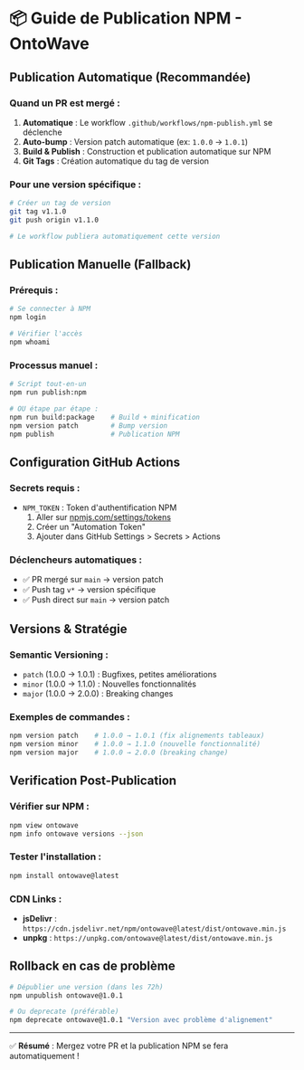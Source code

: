 # 📦 Guide de Publication NPM - OntoWave

## Publication Automatique (Recommandée)

### Quand un PR est mergé :
1. **Automatique** : Le workflow `.github/workflows/npm-publish.yml` se déclenche
2. **Auto-bump** : Version patch automatique (ex: `1.0.0` → `1.0.1`)
3. **Build & Publish** : Construction et publication automatique sur NPM
4. **Git Tags** : Création automatique du tag de version

### Pour une version spécifique :
```bash
# Créer un tag de version
git tag v1.1.0
git push origin v1.1.0

# Le workflow publiera automatiquement cette version
```

## Publication Manuelle (Fallback)

### Prérequis :
```bash
# Se connecter à NPM
npm login

# Vérifier l'accès
npm whoami
```

### Processus manuel :
```bash
# Script tout-en-un
npm run publish:npm

# OU étape par étape :
npm run build:package    # Build + minification
npm version patch        # Bump version
npm publish              # Publication NPM
```

## Configuration GitHub Actions

### Secrets requis :
- `NPM_TOKEN` : Token d'authentification NPM
  1. Aller sur [npmjs.com/settings/tokens](https://www.npmjs.com/settings/tokens)
  2. Créer un "Automation Token"
  3. Ajouter dans GitHub Settings > Secrets > Actions

### Déclencheurs automatiques :
- ✅ PR mergé sur `main` → version patch
- ✅ Push tag `v*` → version spécifique
- ✅ Push direct sur `main` → version patch

## Versions & Stratégie

### Semantic Versioning :
- `patch` (1.0.0 → 1.0.1) : Bugfixes, petites améliorations
- `minor` (1.0.0 → 1.1.0) : Nouvelles fonctionnalités
- `major` (1.0.0 → 2.0.0) : Breaking changes

### Exemples de commandes :
```bash
npm version patch    # 1.0.0 → 1.0.1 (fix alignements tableaux)
npm version minor    # 1.0.0 → 1.1.0 (nouvelle fonctionnalité)
npm version major    # 1.0.0 → 2.0.0 (breaking change)
```

## Verification Post-Publication

### Vérifier sur NPM :
```bash
npm view ontowave
npm info ontowave versions --json
```

### Tester l'installation :
```bash
npm install ontowave@latest
```

### CDN Links :
- **jsDelivr** : `https://cdn.jsdelivr.net/npm/ontowave@latest/dist/ontowave.min.js`
- **unpkg** : `https://unpkg.com/ontowave@latest/dist/ontowave.min.js`

## Rollback en cas de problème

```bash
# Dépublier une version (dans les 72h)
npm unpublish ontowave@1.0.1

# Ou deprecate (préférable)
npm deprecate ontowave@1.0.1 "Version avec problème d'alignement"
```

---

✅ **Résumé** : Mergez votre PR et la publication NPM se fera automatiquement !